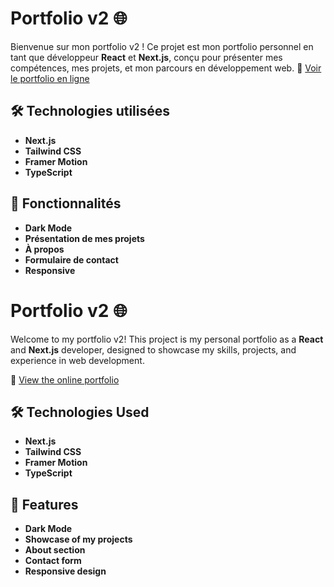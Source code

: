 # Portfolio v2 🌐

Bienvenue sur mon portfolio v2 ! Ce projet est mon portfolio personnel en tant que développeur **React** et **Next.js**, conçu pour présenter mes compétences, mes projets, et mon parcours en développement web.
🔗 [Voir le portfolio en ligne](https://ndr.vercel.app/)

## 🛠️ Technologies utilisées
 
- **Next.js** 
- **Tailwind CSS**
- **Framer Motion** 
- **TypeScript** 

## 🚀 Fonctionnalités

- **Dark Mode** 
- **Présentation de mes projets** 
- **À propos** 
- **Formulaire de contact**
- **Responsive**

# Portfolio v2 🌐

Welcome to my portfolio v2! This project is my personal portfolio as a **React** and **Next.js** developer, designed to showcase my skills, projects, and experience in web development.

🔗 [View the online portfolio](https://ndr.vercel.app/)

## 🛠️ Technologies Used

- **Next.js**
- **Tailwind CSS**
- **Framer Motion**
- **TypeScript**

## 🚀 Features

- **Dark Mode**
- **Showcase of my projects**
- **About section**
- **Contact form**
- **Responsive design**

